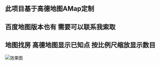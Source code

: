 ## 此项目基于高德地图AMap定制
## 百度地图版本也有 需要可以联系我索取

## 地图找房 高德地图显示已知点 按比例尺缩放显示数目

![效果图](https://github.com/XLsn0w/XLsn0wAMapShowStation/blob/master/Screenshots/%E6%95%88%E6%9E%9C%E5%9B%BE.gif?raw=true)
